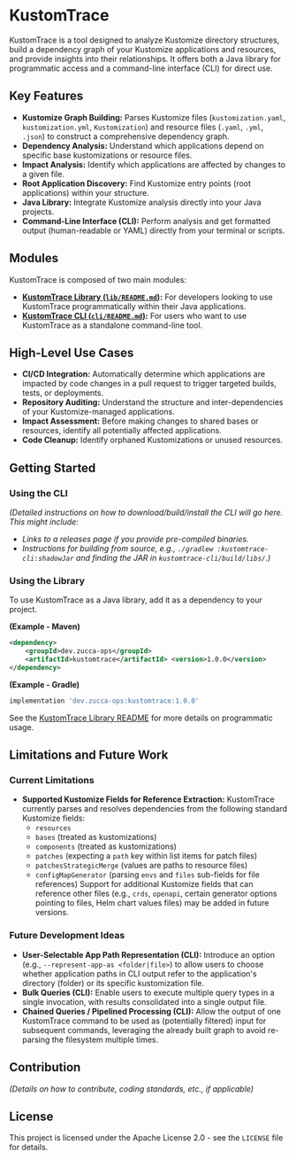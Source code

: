 # KustomTrace

KustomTrace is a tool designed to analyze Kustomize directory structures, build a dependency graph of your Kustomize applications and resources, and provide insights into their relationships. It offers both a Java library for programmatic access and a command-line interface (CLI) for direct use.

## Key Features

* **Kustomize Graph Building:** Parses Kustomize files (`kustomization.yaml`, `kustomization.yml`, `Kustomization`) and resource files (`.yaml`, `.yml`, `.json`) to construct a comprehensive dependency graph.
* **Dependency Analysis:** Understand which applications depend on specific base kustomizations or resource files.
* **Impact Analysis:** Identify which applications are affected by changes to a given file.
* **Root Application Discovery:** Find Kustomize entry points (root applications) within your structure.
* **Java Library:** Integrate Kustomize analysis directly into your Java projects.
* **Command-Line Interface (CLI):** Perform analysis and get formatted output (human-readable or YAML) directly from your terminal or scripts.

## Modules

KustomTrace is composed of two main modules:

* **[KustomTrace Library (`lib/README.md`)](./lib/README.md):** For developers looking to use KustomTrace programmatically within their Java applications.
* **[KustomTrace CLI (`cli/README.md`)](./cli/README.md):** For users who want to use KustomTrace as a standalone command-line tool.

## High-Level Use Cases

* **CI/CD Integration:** Automatically determine which applications are impacted by code changes in a pull request to trigger targeted builds, tests, or deployments.
* **Repository Auditing:** Understand the structure and inter-dependencies of your Kustomize-managed applications.
* **Impact Assessment:** Before making changes to shared bases or resources, identify all potentially affected applications.
* **Code Cleanup:** Identify orphaned Kustomizations or unused resources.

## Getting Started

### Using the CLI

*(Detailed instructions on how to download/build/install the CLI will go here. This might include:*
* *Links to a releases page if you provide pre-compiled binaries.*
* *Instructions for building from source, e.g., `./gradlew :kustomtrace-cli:shadowJar` and finding the JAR in `kustomtrace-cli/build/libs/`.)*

### Using the Library

To use KustomTrace as a Java library, add it as a dependency to your project.

**(Example - Maven)**
```xml
<dependency>
    <groupId>dev.zucca-ops</groupId>
    <artifactId>kustomtrace</artifactId> <version>1.0.0</version>
</dependency>
```


**(Example - Gradle)**
```gradle
implementation 'dev.zucca-ops:kustomtrace:1.0.0'
```


See the [KustomTrace Library README](./lib/README.md) for more details on programmatic usage.

## Limitations and Future Work

### Current Limitations
* **Supported Kustomize Fields for Reference Extraction:** KustomTrace currently parses and resolves dependencies from the following standard Kustomize fields:
    * `resources`
    * `bases` (treated as kustomizations)
    * `components` (treated as kustomizations)
    * `patches` (expecting a `path` key within list items for patch files)
    * `patchesStrategicMerge` (values are paths to resource files)
    * `configMapGenerator` (parsing `envs` and `files` sub-fields for file references)
    Support for additional Kustomize fields that can reference other files (e.g., `crds`, `openapi`, certain generator options pointing to files, Helm chart values files) may be added in future versions.

### Future Development Ideas
* **User-Selectable App Path Representation (CLI):** Introduce an option (e.g., `--represent-app-as <folder|file>`) to allow users to choose whether application paths in CLI output refer to the application's directory (folder) or its specific kustomization file.
* **Bulk Queries (CLI):** Enable users to execute multiple query types in a single invocation, with results consolidated into a single output file.
* **Chained Queries / Pipelined Processing (CLI):** Allow the output of one KustomTrace command to be used as (potentially filtered) input for subsequent commands, leveraging the already built graph to avoid re-parsing the filesystem multiple times.

## Contribution

*(Details on how to contribute, coding standards, etc., if applicable)*

## License

This project is licensed under the Apache License 2.0 - see the `LICENSE` file for details.
